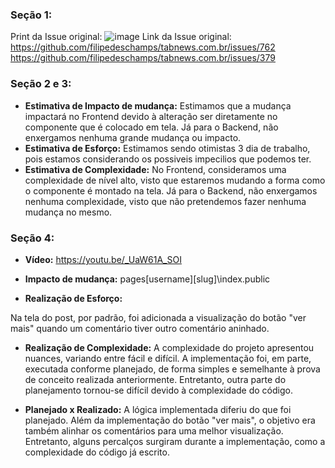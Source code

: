 ### **Seção 1:**
Print da Issue original:
![image](https://user-images.githubusercontent.com/50916242/222919777-0cde97d4-af99-41dd-bcdd-d2917ac41911.png)
Link da Issue original: https://github.com/filipedeschamps/tabnews.com.br/issues/762
https://github.com/filipedeschamps/tabnews.com.br/issues/379

### Seção 2 e 3: 
- **Estimativa de Impacto de mudança:** Estimamos que a mudança impactará no Frontend devido à alteração ser diretamente no componente que é colocado em tela. Já para o Backend, não enxergamos nenhuma grande mudança ou impacto.
- **Estimativa de Esforço:** Estimamos sendo otimistas 3 dia de trabalho, pois estamos considerando os possiveis impecilios que podemos ter.
- **Estimativa de Complexidade:** No Frontend, consideramos uma complexidade de nível alto, visto que estaremos mudando a forma como o componente é montado na tela. Já para o Backend, não enxergamos nenhuma complexidade, visto que não pretendemos fazer nenhuma mudança no mesmo.

### Seção 4:

- **Vídeo:** https://youtu.be/_UaW61A_SOI
- **Impacto de mudança:** 
pages\[username]\[slug]\index.public


- **Realização de Esforço:**

Na tela do post, por padrão, foi adicionada a visualização do botão "ver mais" quando um comentário tiver outro comentário aninhado.
- **Realização de Complexidade:** 
A complexidade do projeto apresentou nuances, variando entre fácil e difícil. A implementação foi, em parte, executada conforme planejado, de forma simples e semelhante à prova de conceito realizada anteriormente. Entretanto, outra parte do planejamento tornou-se difícil devido à complexidade do código.

- **Planejado x Realizado:**
A lógica implementada diferiu do que foi planejado. Além da implementação do botão "ver mais", o objetivo era também alinhar os comentários para uma melhor visualização. Entretanto, alguns percalços surgiram durante a implementação, como a complexidade do código já escrito.
